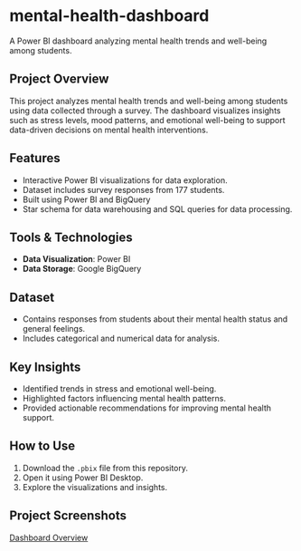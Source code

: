 # mental-health-dashboard
A Power BI dashboard analyzing mental health trends and well-being among students.

## Project Overview
This project analyzes mental health trends and well-being among students using data collected through a survey. The dashboard visualizes insights such as stress levels, mood patterns, and emotional well-being to support data-driven decisions on mental health interventions.

## Features
- Interactive Power BI visualizations for data exploration.
- Dataset includes survey responses from 177 students.
- Built using Power BI and BigQuery
- Star schema for data warehousing and SQL queries for data processing.

## Tools & Technologies
- **Data Visualization**: Power BI
- **Data Storage**: Google BigQuery

## Dataset
- Contains responses from students about their mental health status and general feelings.
- Includes categorical and numerical data for analysis.

## Key Insights
- Identified trends in stress and emotional well-being.
- Highlighted factors influencing mental health patterns.
- Provided actionable recommendations for improving mental health support.

## How to Use
1. Download the `.pbix` file from this repository.
2. Open it using Power BI Desktop.
3. Explore the visualizations and insights.

## Project Screenshots
[Dashboard Overview](Mental_Health_Dashboard.png)
